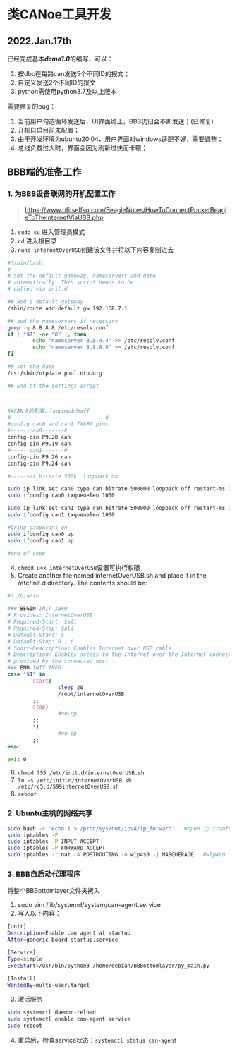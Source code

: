 # 类CANoe工具开发

## 2022.Jan.17th
已经完成基本***demo1.0***的编写，可以：
1. 按dbc在每路can发送5个不同ID的报文；
2. 自定义发送2个不同ID的报文
3. python需使用python3.7及以上版本

需要修复的bug：
1. 当前用户勾选循环发送后，UI界面终止，BBB仍旧会不断发送；(已修复)
2. 开机自启目前未配置；
3. 由于开发环境为ubuntu20.04，用户界面对windows适配不好，需要调整；
4. 总线负载过大时，界面会因为刷新过快而卡顿；

## BBB端的准备工作
### 1. 为BBB设备联网的开机配置工作
> https://www.ofitselfso.com/BeagleNotes/HowToConnectPocketBeagleToTheInternetViaUSB.php
   1. `sudo su` 进入管理员模式  
   2. `cd` 进入根目录
   3. `nano internetOverUSB`创建该文件并将以下内容复制进去 

```bash
#!/bin/bash
#
# Set the default gateway, nameservers and date
# automatically. This script needs to be
# called via init.d

## Add a default gateway
/sbin/route add default gw 192.168.7.1

## add the nameservers if necessary
grep -q 8.8.8.8 /etc/resolv.conf
if [ "$?" -ne "0" ]; then
        echo "nameserver 8.8.4.4" >> /etc/resolv.conf
        echo "nameserver 8.8.8.8" >> /etc/resolv.conf
fi

## set the date
/usr/sbin/ntpdate pool.ntp.org

## End of the settings script



##CAN卡的配置，loopback为off
#------------------------------#
#config can0 and can1 TX&RX pins
#------can0-------#
config-pin P9.20 can
config-pin P9.19 can
#------can1-------#
config-pin P9.26 can
config-pin P9.24 can

#-----set bitrate 500k  loopback on

sudo ip link set can0 type can bitrate 500000 loopback off restart-ms 100
sudo ifconfig can0 txqueuelen 1000

sudo ip link set can1 type can bitrate 500000 loopback off restart-ms 100
sudo ifconfig can1 txqueuelen 1000

#bring can0&can1 on
sudo ifconfig can0 up
sudo ifconfig can1 up

#end of code
```
   4. `chmod u+x internetOverUSB`设置可执行权限
   5. Create another file named internetOverUSB.sh and place it in the /etc/init.d directory. The contents should be:
```bash
#! /bin/sh

### BEGIN INIT INFO
# Provides: InternetOverUSB
# Required-Start: $all
# Required-Stop: $all
# Default-Start: 5
# Default-Stop: 0 1 6
# Short-Description: Enables Internet over USB cable
# Description: Enables access to the Internet over the Internet connection
# provided by the connected host
### END INIT INFO
case "$1" in
        start)
                sleep 20
                /root/internetOverUSB
        ;;
        stop)
                #no-op
        ;;
        *)
                #no-op
        ;;
esac

exit 0

```
   6. `chmod 755 /etc/init.d/internetOverUSB.sh` 
   7. `ln -s /etc/init.d/internetOverUSB.sh /etc/rc5.d/S99internetOverUSB.sh`
   8. `reboot`

### 2. Ubuntu主机的网络共享
```bash
sudo bash -c 'echo 1 > /proc/sys/net/ipv4/ip_forward'   #open ip tranfering 
sudo iptables -F
sudo iptables -P INPUT ACCEPT
sudo iptables -P FORWARD ACCEPT
sudo iptables -t nat -A POSTROUTING -o wlp4s0 -j MASQUERADE   #wlp4s0 internetcard name
```
### 3. BBB自启动代理程序
将整个BBBottomlayer文件夹拷入
   1. sudo vim /lib/systemd/system/can-agent.service
   2. 写入以下内容：
```bash
[Unit]
Description=Enable can agent at startup
After=generic-board-startup.service

[Service]
Type=simple
ExecStart=/usr/bin/python3 /home/debian/BBBottomlayer/py_main.py

[Install]
WantedBy=multi-user.target
```
   3.  激活服务
```bash
sudo systemctl daemon-reload
sudo systemctl enable can-agent.service
sudo reboot
```
   4. 重启后，检查service状态：`systemctl status can-agent`